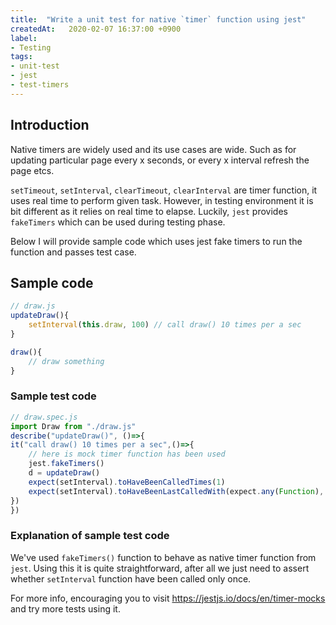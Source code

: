 ```yaml
---
title:  "Write a unit test for native `timer` function using jest"
createdAt:   2020-02-07 16:37:00 +0900
label:
- Testing
tags:
- unit-test
- jest
- test-timers
---
```

## Introduction

Native timers are widely used and its use cases are wide. Such as for updating particular page every x seconds, or every x interval refresh the page etcs.

`setTimeout`, `setInterval`, `clearTimeout`, `clearInterval` are timer function, it uses real time to perform given task. However, in testing environment it is bit different as it relies on real time to elapse. Luckily, `jest` provides `fakeTimers` which can be used during testing phase.

Below I will provide sample code which uses jest fake timers to run the function and passes test case.

## Sample code 

```js
// draw.js
updateDraw(){
    setInterval(this.draw, 100) // call draw() 10 times per a sec
}

draw(){
    // draw something
}
```

### Sample test code

```js
// draw.spec.js
import Draw from "./draw.js"
describe("updateDraw()", ()=>{
it("call draw() 10 times per a sec",()=>{
    // here is mock timer function has been used
    jest.fakeTimers()
    d = updateDraw()
    expect(setInterval).toHaveBeenCalledTimes(1)
    expect(setInterval).toHaveBeenLastCalledWith(expect.any(Function), 100);
})
})
```

### Explanation of sample test code

We've used `fakeTimers()` function to behave as native timer function from `jest`. Using this it is quite straightforward, after all we just need to assert whether `setInterval` function have been called only once.

For more info, encouraging you to visit <https://jestjs.io/docs/en/timer-mocks> and try more tests using it.
